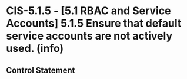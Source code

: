 # CIS-5.1.5 - \[5.1 RBAC and Service Accounts\] 5.1.5 Ensure that default service accounts are not actively used. (info)

## Control Statement
